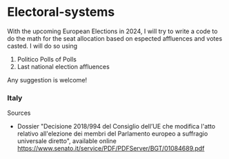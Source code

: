 # Electoral-systems

With the upcoming European Elections in 2024, I will try to write a code to do the math for the seat allocation based on espected affluences and votes casted.
I will do so using 
1) Politico Polls of Polls
2) Last national election affluences

Any suggestion is welcome! 


### Italy

Sources 
- Dossier "Decisione 2018/994 del Consiglio dell’UE che modifica l'atto relativo all'elezione dei membri del Parlamento europeo a suffragio universale diretto", available online https://www.senato.it/service/PDF/PDFServer/BGT/01084689.pdf

